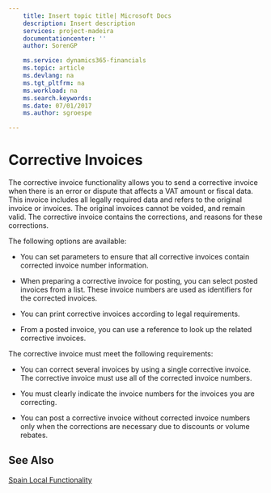 ```yaml
---
    title: Insert topic title| Microsoft Docs
    description: Insert description
    services: project-madeira
    documentationcenter: ''
    author: SorenGP

    ms.service: dynamics365-financials
    ms.topic: article
    ms.devlang: na
    ms.tgt_pltfrm: na
    ms.workload: na
    ms.search.keywords:
    ms.date: 07/01/2017
    ms.author: sgroespe

---
```

# Corrective Invoices
The corrective invoice functionality allows you to send a corrective invoice when there is an error or dispute that affects a VAT amount or fiscal data. This invoice includes all legally required data and refers to the original invoice or invoices. The original invoices cannot be voided, and remain valid. The corrective invoice contains the corrections, and reasons for these corrections.  
  
 The following options are available:  
  
-   You can set parameters to ensure that all corrective invoices contain corrected invoice number information.  
  
-   When preparing a corrective invoice for posting, you can select posted invoices from a list. These invoice numbers are used as identifiers for the corrected invoices.  
  
-   You can print corrective invoices according to legal requirements.  
  
-   From a posted invoice, you can use a reference to look up the related corrective invoices.  
  
 The corrective invoice must meet the following requirements:  
  
-   You can correct several invoices by using a single corrective invoice. The corrective invoice must use all of the corrected invoice numbers.  
  
-   You must clearly indicate the invoice numbers for the invoices you are correcting.  
  
-   You can post a corrective invoice without corrected invoice numbers only when the corrections are necessary due to discounts or volume rebates.  
  
## See Also  
 [Spain Local Functionality](../spain-local-functionality.md)
